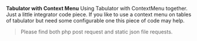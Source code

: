 **Tabulator with Context Menu**
Using Tabulator  with ContextMenu together. Just a little integrator code piece.
If you like to use a context menu on tables of tabulator but need some configurable one this piece of code may help.

> Please find both php post request and static json file requests.
